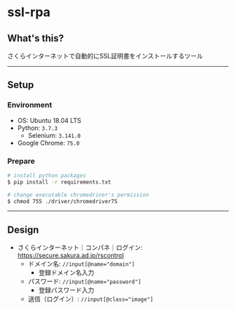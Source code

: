 # ssl-rpa

## What's this?

さくらインターネットで自動的にSSL証明書をインストールするツール

***

## Setup

### Environment
- OS: Ubuntu 18.04 LTS
- Python: `3.7.3`
    - Selenium: `3.141.0`
- Google Chrome: `75.0`

### Prepare
```bash
# install python packages
$ pip install -r requirements.txt

# change executable chromedriver's permission
$ chmod 755 ./driver/chromedriver75
```

***

## Design

- さくらインターネット｜コンパネ｜ログイン: https://secure.sakura.ad.jp/rscontrol
    - ドメイン名: `//input[@name="domain"]`
        - 登録ドメイン名入力
    - パスワード: `//input[@name="password"]`
        - 登録パスワード入力
    - 送信（ログイン）: `//input[@class="image"]`
